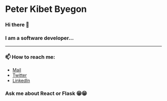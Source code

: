 # Peter Kibet Byegon 

### Hi there 👋

### I am a software developer...

<hr />

### 📫 How to reach me: 
* [Mail](kibetpeter95@gmail.com)
* [Twitter](https://twitter.com/kibetpete)
* [LinkedIn](https://www.linkedin.com/in/byekibe/)

### Ask me about React or Flask 😁😁

<!--
**Byekibe/Byekibe** is a ✨ _special_ ✨ repository because its `README.md` (this file) appears on your GitHub profile.

Here are some ideas to get you started:

- 🔭 I’m currently working on ...
- 🌱 I’m currently learning ...
- 👯 I’m looking to collaborate on ...
- 🤔 I’m looking for help with ...
- 💬 Ask me about ...
- 📫 How to reach me: ...
- 😄 Pronouns: ...
- ⚡ Fun fact: ...
-->
